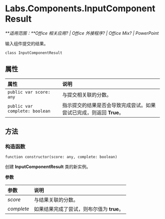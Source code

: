 
# <a name="labs.components.inputcomponentresult"></a>Labs.Components.InputComponentResult

 _**适用范围：**Office 相关应用? | Office 外接程序? | Office Mix? | PowerPoint_

输入组件提交的结果。

```
class InputComponentResult
```


## <a name="properties"></a>属性


|属性|说明|
|:-----|:-----|
| `public var score: any`|与提交相关联的分数。|
| `public var complete: boolean`|指示提交的结果是否会导致完成尝试。如果尝试已完成，则返回 **True**。|

## <a name="methods"></a>方法




### <a name="constructor"></a>构造函数

 `function constructor(score: any, complete: boolean)`

创建 **InputComponentResult** 类的新实例。

 **参数**


|参数|说明|
|:-----|:-----|
| _score_|与结果关联的分数。|
| _complete_|如果结果完成了尝试，则布尔值为 **true**。|
